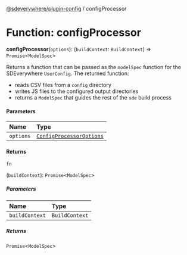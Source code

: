 [@sdeverywhere/plugin-config](../index.md) / configProcessor

# Function: configProcessor

**configProcessor**(`options`): (`buildContext`: `BuildContext`) => `Promise`<`ModelSpec`\>

Returns a function that can be passed as the `modelSpec` function for the SDEverywhere
`UserConfig`.  The returned function:
  - reads CSV files from a `config` directory
  - writes JS files to the configured output directories
  - returns a `ModelSpec` that guides the rest of the `sde` build process

#### Parameters

| Name | Type |
| :------ | :------ |
| `options` | [`ConfigProcessorOptions`](../interfaces/ConfigProcessorOptions.md) |

#### Returns

`fn`

(`buildContext`): `Promise`<`ModelSpec`\>

##### Parameters

| Name | Type |
| :------ | :------ |
| `buildContext` | `BuildContext` |

##### Returns

`Promise`<`ModelSpec`\>
